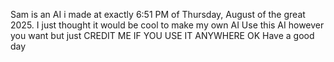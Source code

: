 Sam is an AI i made at exactly 6:51 PM of Thursday, August of the great 2025.
I just thought it would be cool to make my own AI
Use this AI however you want but just CREDIT ME IF YOU USE IT ANYWHERE OK
Have a good day
